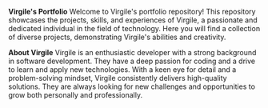**Virgile's Portfolio**
Welcome to Virgile's portfolio repository! This repository showcases the projects, skills, and experiences of Virgile, a passionate and dedicated individual in the field of technology. Here you will find a collection of diverse projects, demonstrating Virgile's abilities and creativity.

**About Virgile**
Virgile is an enthusiastic developer with a strong background in software development. They have a deep passion for coding and a drive to learn and apply new technologies. With a keen eye for detail and a problem-solving mindset, Virgile consistently delivers high-quality solutions. They are always looking for new challenges and opportunities to grow both personally and professionally.

